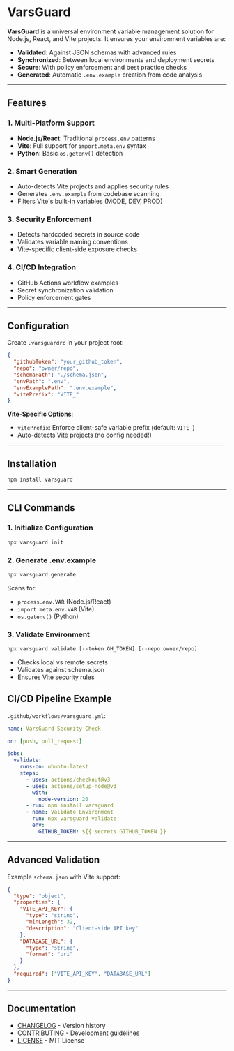 # VarsGuard

**VarsGuard** is a universal environment variable management solution for Node.js, React, and Vite projects. It ensures your environment variables are:

- **Validated**: Against JSON schemas with advanced rules
- **Synchronized**: Between local environments and deployment secrets
- **Secure**: With policy enforcement and best practice checks
- **Generated**: Automatic `.env.example` creation from code analysis

---

## Features

### 1. **Multi-Platform Support**
   - **Node.js/React**: Traditional `process.env` patterns
   - **Vite**: Full support for `import.meta.env` syntax
   - **Python**: Basic `os.getenv()` detection

### 2. **Smart Generation**
   - Auto-detects Vite projects and applies security rules
   - Generates `.env.example` from codebase scanning
   - Filters Vite's built-in variables (MODE, DEV, PROD)

### 3. **Security Enforcement**
   - Detects hardcoded secrets in source code
   - Validates variable naming conventions
   - Vite-specific client-side exposure checks

### 4. **CI/CD Integration**
   - GitHub Actions workflow examples
   - Secret synchronization validation
   - Policy enforcement gates

---

## Configuration

Create `.varsguardrc` in your project root:

```json
{
  "githubToken": "your_github_token",
  "repo": "owner/repo",
  "schemaPath": "./schema.json",
  "envPath": ".env",
  "envExamplePath": ".env.example",
  "vitePrefix": "VITE_"
}
```

**Vite-Specific Options**:
- `vitePrefix`: Enforce client-safe variable prefix (default: `VITE_`)
- Auto-detects Vite projects (no config needed!)

---

## Installation

```bash
npm install varsguard
```

---

## CLI Commands

### 1. **Initialize Configuration**
```bash
npx varsguard init
```

### 2. **Generate .env.example**
```bash
npx varsguard generate
```
Scans for:
- `process.env.VAR` (Node.js/React)
- `import.meta.env.VAR` (Vite)
- `os.getenv()` (Python)

### 3. **Validate Environment**
```bash
npx varsguard validate [--token GH_TOKEN] [--repo owner/repo]
```
- Checks local vs remote secrets
- Validates against schema.json
- Ensures Vite security rules

## CI/CD Pipeline Example

`.github/workflows/varsguard.yml`:
```yaml
name: VarsGuard Security Check

on: [push, pull_request]

jobs:
  validate:
    runs-on: ubuntu-latest
    steps:
      - uses: actions/checkout@v3
      - uses: actions/setup-node@v3
        with:
          node-version: 20
      - run: npm install varsguard
      - name: Validate Environment
        run: npx varsguard validate
        env:
          GITHUB_TOKEN: ${{ secrets.GITHUB_TOKEN }}
```

---

## Advanced Validation

Example `schema.json` with Vite support:
```json
{
  "type": "object",
  "properties": {
    "VITE_API_KEY": {
      "type": "string",
      "minLength": 32,
      "description": "Client-side API key"
    },
    "DATABASE_URL": {
      "type": "string",
      "format": "uri"
    }
  },
  "required": ["VITE_API_KEY", "DATABASE_URL"]
}
```

---

## Documentation

- [CHANGELOG](./CHANGELOG.md) - Version history
- [CONTRIBUTING](./CONTRIBUTING.md) - Development guidelines
- [LICENSE](./LICENSE) - MIT License
